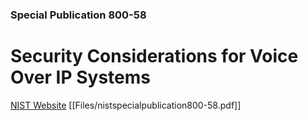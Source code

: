 ### Special Publication 800-58

# Security Considerations for Voice Over IP Systems

[NIST Website](https://csrc.nist.gov/publications/detail/sp/800-58/final)
[[Files/nistspecialpublication800-58.pdf]]